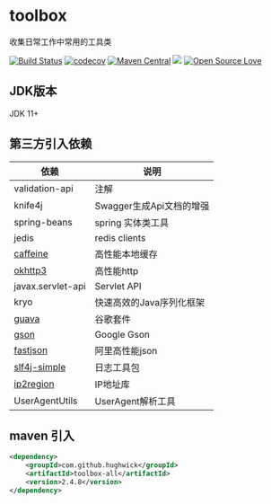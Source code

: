 # toolbox

收集日常工作中常用的工具类

[![Build Status](https://travis-ci.com/HughWick/toolbox.svg?branch=master)](https://travis-ci.com/HughWick/toolbox)
[![codecov](https://codecov.io/gh/HughWick/toolbox/branch/master/graph/badge.svg)](https://codecov.io/gh/HughWick/toolbox)
[![Maven Central](https://maven-badges.herokuapp.com/maven-central/com.github.hughwick/toolbox-all/badge.svg)](https://maven-badges.herokuapp.com/maven-central/com.github.hughwick/toolbox-all)
[![](https://img.shields.io/badge/license-Apache2-FF0080.svg)](https://github.com/hughwick/toolbox/blob/master/LICENSE.txt)
[![Open Source Love](https://badges.frapsoft.com/os/v2/open-source.svg?v=103)](https://github.com/hughwick/toolbox)

## JDK版本

JDK 11+

## 第三方引入依赖

| 依赖                                                     | 说明  |
|--------------------------------------------------------| ----  |
| validation-api                                         | 注解 |
| knife4j                                                | Swagger生成Api文档的增强 |
| spring-beans                                           | spring 实体类工具 |
| jedis                                                  | redis clients |
| [caffeine](https://github.com/ben-manes/caffeine)      | 高性能本地缓存 |
| [okhttp3](https://github.com/square/okhttp)            | 高性能http |
| javax.servlet-api                                      | Servlet API |
| kryo                                                   | 快速高效的Java序列化框架 |
| [guava](https://github.com/google/guava)               | 谷歌套件 |
| [gson](https://github.com/google/gson)                 | Google Gson |
| [fastjson](https://github.com/alibaba/fastjson2)       | 阿里高性能json |
| [slf4j-simple](https://github.com/qos-ch/slf4j)        | 日志工具包 |
| [ip2region](https://github.com/lionsoul2014/ip2region) | IP地址库 |
| UserAgentUtils                                         | UserAgent解析工具 |
## maven 引入

```xml
<dependency>
    <groupId>com.github.hughwick</groupId>
    <artifactId>toolbox-all</artifactId>
    <version>2.4.8</version>
</dependency>
```
